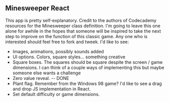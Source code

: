 ## Minesweeper React

This app is pretty self-explanatory. Credit to the authors of Codecademy resources for the Minesweeper class definition. 
I'm going to leave this one alone for awhile in the hopes that someone will be inspired to take the next step
to improve on the function of this classic game. Any one who is interested should feel free to fork and tweek.
I'd like to see:

* Images, animations, possibly sounds added
* UI options. Colors, square styles... something creative
* Square boxes. The squares should be square despite the screen / game dimensions.
  I can think of a couple ways of implementing this but maybe someone else wants a challenge
* Zero value reveal. -- DONE
* Plant flag. Remember from the Windows 98 game? I'd like to see a drag and drop JS implementation in React. 
* Set default difficulty or game dimensions. 